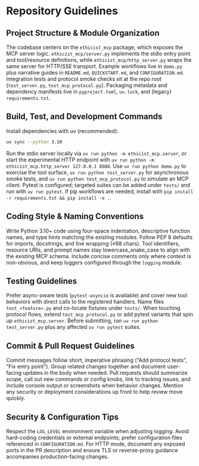 # Repository Guidelines

## Project Structure & Module Organization
The codebase centers on the `ethicist_mcp` package, which exposes the MCP server logic. `ethicist_mcp/server.py` implements the stdio entry point and tool/resource definitions, while `ethicist_mcp/http_server.py` wraps the same server for HTTP/SSE transport. Example workflows live in `demo.py` plus narrative guides in `README.md`, `QUICKSTART.md`, and `CONFIGURATION.md`. Integration tests and protocol smoke checks sit at the repo root (`test_server.py`, `test_mcp_protocol.py`). Packaging metadata and dependency manifests live in `pyproject.toml`, `uv.lock`, and (legacy) `requirements.txt`.

## Build, Test, and Development Commands
Install dependencies with uv (recommended):
```bash
uv sync --python 3.10
```
Run the stdio server locally via `uv run python -m ethicist_mcp.server`, or start the experimental HTTP endpoint with `uv run python -m ethicist_mcp.http_server 127.0.0.1 8080`. Use `uv run python demo.py` to exercise the tool surface, `uv run python test_server.py` for asynchronous smoke tests, and `uv run python test_mcp_protocol.py` to simulate an MCP client. Pytest is configured; targeted suites can be added under `tests/` and run with `uv run pytest`. If pip workflows are needed, install with `pip install -r requirements.txt && pip install -e .`.

## Coding Style & Naming Conventions
Write Python 3.10+ code using four-space indentation, descriptive function names, and type hints matching the existing modules. Follow PEP 8 defaults for imports, docstrings, and line wrapping (≤88 chars). Tool identifiers, resource URIs, and prompt names stay lowercase_snake_case to align with the existing MCP schema. Include concise comments only where context is non-obvious, and keep loggers configured through the `logging` module.

## Testing Guidelines
Prefer async-aware tests (`pytest-asyncio` is available) and cover new tool behaviors with direct calls to the registered handlers. Name files `test_<feature>.py` and co-locate fixtures under `tests/`. When touching protocol flows, extend `test_mcp_protocol.py` or add pytest variants that spin up `ethicist_mcp.server`. Before submitting, run `uv run python test_server.py` plus any affected `uv run pytest` suites.

## Commit & Pull Request Guidelines
Commit messages follow short, imperative phrasing (“Add protocol tests”, “Fix entry point”). Group related changes together and document user-facing updates in the body when needed. Pull requests should summarize scope, call out new commands or config knobs, link to tracking issues, and include console output or screenshots when behavior changes. Mention any security or deployment considerations up front to help review move quickly.

## Security & Configuration Tips
Respect the `LOG_LEVEL` environment variable when adjusting logging. Avoid hard-coding credentials or external endpoints; prefer configuration files referenced in `CONFIGURATION.md`. For HTTP mode, document any exposed ports in the PR description and ensure TLS or reverse-proxy guidance accompanies production-facing changes.
